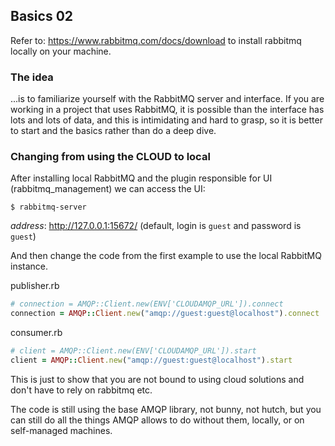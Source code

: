 ## Basics 02

Refer to: https://www.rabbitmq.com/docs/download to install rabbitmq locally on your machine.


### The idea
...is to familiarize yourself with the RabbitMQ server and interface. If you are working in a project that uses RabbitMQ, it is possible than the interface has lots and lots of data,
and this is intimidating and hard to grasp, so it is better to start and the basics rather than do a deep dive.

### Changing from using the CLOUD to local

After installing local RabbitMQ and the plugin responsible for UI (rabbitmq_management) we can access the UI:
```
$ rabbitmq-server
```

_address_: http://127.0.0.1:15672/ (default, login is `guest` and password is `guest`)

And then change the code from the first example to use the local RabbitMQ instance.

publisher.rb
```ruby
# connection = AMQP::Client.new(ENV['CLOUDAMQP_URL']).connect
connection = AMQP::Client.new("amqp://guest:guest@localhost").connect

```
consumer.rb
```ruby
# client = AMQP::Client.new(ENV['CLOUDAMQP_URL']).start
client = AMQP::Client.new("amqp://guest:guest@localhost").start
```

This is just to show that you are not bound to using cloud solutions and don't have to rely on rabbitmq etc.

The code is still using the base AMQP library, not bunny, not hutch, but you can still do all the things AMQP allows to do without them, locally, or on self-managed machines.
